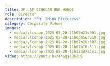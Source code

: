 ```yaml
---
title: UP.LAP SCHOLAR HUB HANOI
role: Director
description: "PH: 2Minh Picturess"
category: Corperate Videos
images:
  - media/vlcsnap-2025-05-28-11h05m21s601.jpg
  - media/vlcsnap-2025-05-28-11h06m56s519.jpg
  - media/vlcsnap-2025-05-28-11h07m26s507.jpg
  - media/vlcsnap-2025-05-28-11h07m16s511.jpg
  - media/vlcsnap-2025-05-28-11h12m07s361.jpg
video: https://youtu.be/4nGgj3B62HE
---
```

